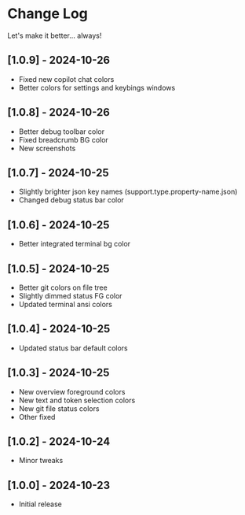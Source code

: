 # Change Log

Let's make it better... always!

## [1.0.9] - 2024-10-26
- Fixed new copilot chat colors
- Better colors for settings and keybings windows

## [1.0.8] - 2024-10-26
- Better debug toolbar color
- Fixed breadcrumb BG color
- New screenshots

## [1.0.7] - 2024-10-25
- Slightly brighter json key names (support.type.property-name.json)
- Changed debug status bar color

## [1.0.6] - 2024-10-25
- Better integrated terminal bg color

## [1.0.5] - 2024-10-25
- Better git colors on file tree
- Slightly dimmed status FG color
- Updated terminal ansi colors

## [1.0.4] - 2024-10-25
- Updated status bar default colors

## [1.0.3] - 2024-10-25
- New overview foreground colors
- New text and token selection colors
- New git file status colors
- Other fixed

## [1.0.2] - 2024-10-24
- Minor tweaks

## [1.0.0] - 2024-10-23

- Initial release
